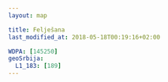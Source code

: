 ```yaml
---
layout: map

title: Felješana
last_modified_at: 2018-05-18T00:19:16+02:00

WDPA: [145250]
geoSrbija:
  L1_183: [189]
---
```

